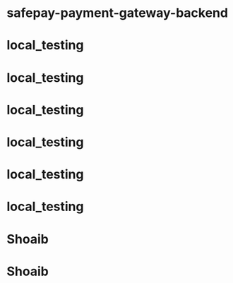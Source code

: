 # safepay-payment-gateway-backend
# local_testing
# local_testing
# local_testing
# local_testing
# local_testing
# local_testing
# Shoaib
# Shoaib

